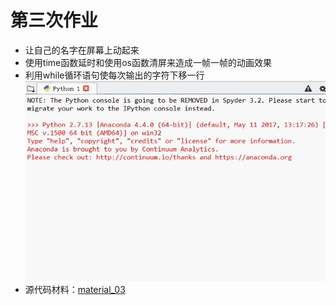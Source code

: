 # 第三次作业
* 让自己的名字在屏幕上动起来
* 使用time函数延时和使用os函数清屏来造成一帧一帧的动画效果
* 利用while循环语句使每次输出的字符下移一行
![mov_01](https://github.com/spaceandnight/compuational_physics_N2015301020065/blob/master/EV1.gif)
* 源代码材料：[material_03](https://github.com/spaceandnight/compuational_physics_N2015301020065/blob/master/movna.py)

